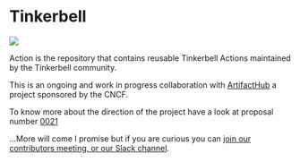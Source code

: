 # Tinkerbell

![](https://img.shields.io/badge/Stability-Experimental-red.svg)

Action is the repository that contains reusable Tinkerbell Actions maintained by
the Tinkerbell community.

This is an ongoing and work in progress collaboration with
[ArtifactHub](https://artifacthub.io) a project sponsored by the CNCF.

To know more about the direction of the project have a look at proposal number
[0021](https://github.com/tinkerbell/proposals/blob/master/proposals/0021/README.md)

...More will come I promise but if you are curious you can [join our contributors
meeting, or our Slack channel](https://tinkerbell.org/community/).
